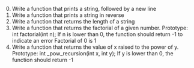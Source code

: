 0. Write a function that prints a string, followed by a new line
1. Write a function that prints a string in reverse
2. Write a function that returns the length of a string
3. Write a function that returns the factorial of a given number.
    Prototype: int factorial(int n);
    If n is lower than 0, the function should return -1 to indicate an error
    Factorial of 0 is 1
4. Write a function that returns the value of x raised to the power of y.
    Prototype: int _pow_recursion(int x, int y);
    If y is lower than 0, the function should return -1
